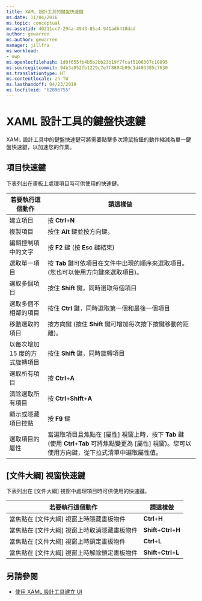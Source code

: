 ```yaml
---
title: XAML 設計工具的鍵盤快速鍵
ms.date: 11/04/2016
ms.topic: conceptual
ms.assetid: 40211cc7-294a-4943-85a4-941ad6418dad
author: gewarren
ms.author: gewarren
manager: jillfra
ms.workload:
- uwp
ms.openlocfilehash: 1d0f655fb4b5b2bb23b19f7fcaf5106307c10895
ms.sourcegitcommit: 94b3a052fb1229c7e7f8804b09c1d403385c7630
ms.translationtype: HT
ms.contentlocale: zh-TW
ms.lasthandoff: 04/23/2019
ms.locfileid: "62896755"
---
```

# <a name="keyboard-shortcuts-for-xaml-designer"></a>XAML 設計工具的鍵盤快速鍵

XAML 設計工具中的鍵盤快速鍵可將需要點擊多次滑鼠按鈕的動作縮減為單一鍵盤快速鍵，以加速您的作業。

## <a name="element-shortcuts"></a>項目快速鍵

下表列出在畫板上處理項目時可供使用的快速鍵。

|**若要執行這個動作**|**請這樣做**|
| - |-----------------|
|建立項目|按 **Ctrl**+**N**|
|複製項目|按住 **Alt** 鍵並按方向鍵。|
|編輯控制項中的文字|按 **F2** 鍵 (按 **Esc** 鍵結束)|
|選取單一項目|按 **Tab** 鍵可依項目在文件中出現的順序來選取項目。 (您也可以使用方向鍵來選取項目)。|
|選取多個項目|按住 **Shift** 鍵，同時選取每個項目|
|選取多個不相鄰的項目|按住 **Ctrl** 鍵，同時選取第一個和最後一個項目|
|移動選取的項目|按方向鍵 (按住 **Shift** 鍵可增加每次按下按鍵移動的距離)。|
|以每次增加 15 度的方式旋轉項目|按住 **Shift** 鍵，同時旋轉項目|
|選取所有項目|按 **Ctrl**+**A**|
|清除選取所有項目|按 **Ctrl**+**Shift**+**A**|
|顯示或隱藏項目控點|按 **F9** 鍵|
|選取項目的屬性|當選取項目且焦點在 [屬性] 視窗上時，按下 **Tab** 鍵 (使用 **Ctrl**+**Tab** 可將焦點變更為 [屬性] 視窗)。您可以使用方向鍵，從下拉式清單中選取屬性值。|

## <a name="document-outline-window-shortcuts"></a>[文件大綱] 視窗快速鍵

下表列出在 [文件大綱] 視窗中處理項目時可供使用的快速鍵。

|**若要執行這個動作**|**請這樣做**|
| - |-----------------|
|當焦點在 [文件大綱] 視窗上時隱藏畫板物件|**Ctrl**+**H**|
|當焦點在 [文件大綱] 視窗上時取消隱藏畫板物件|**Shift**+**Ctrl**+**H**|
|當焦點在 [文件大綱] 視窗上時鎖定畫板物件|**Ctrl**+**L**|
|當焦點在 [文件大綱] 視窗上時解除鎖定畫板物件|**Shift**+**Ctrl**+**L**|

## <a name="see-also"></a>另請參閱

- [使用 XAML 設計工具建立 UI](../designers/creating-a-ui-by-using-xaml-designer-in-visual-studio.md)